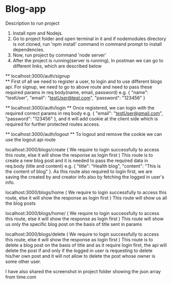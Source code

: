 # Blog-app

Description to run project

1. Install npm and Nodejs.
2. Go to project folder and open terminal in it and if nodemodules directory is not cloned, run 'npm install' command in command prompt to install dependencies.
3. Now, run project by command 'node server'
4. After the project is running(server is running), In postman we can go to different links, which are described below
  
**  localhost:3000/auth/signup  
**  First of all we need to register a user, to login and to use different blogs api.
  For signup, we need to go to above route and need to pass these required params in req body(name, email, password) e.g. { "name": "testUser", "email": "testUser@test.com", "password": "123456" }
  
**  localhost:3000/auth/login
**  Once registered, we can login with the required correct params in req body e.g. { "email": "testUser@gmail.com", "password": "123456" }, and it will add cookie at   the client side which is required for further protected routes access.
  
**  localhost:3000/auth/logout
**  To logout and remove the cookie we can use the logout api route
 
 localhost:3000/blogs/create (  We require to login successfully to access this route, else it will show the response as login first )
  This route is to create a new blog post and it is needed to pass the required data in req.body (title and content) e.g. { "title": "Health blog", "content": "This is the content of blog" }. As this route also required to login first, we are saving the created by and creator info also by fetching the logged in user's info.
 
  localhost:3000/blogs/home (  We require to login successfully to access this route, else it will show the response as login first )
  This route will show us all the blog posts
  
  localhost:3000/blogs/home/ (  We require to login successfully to access this route, else it will show the response as login first )
  This route will show us only the specific blog post on the basis of title sent in params
  
    
  localhost:3000/blogs/delete (  We require to login successfully to access this route, else it will show the response as login first )
  This route is to delete a blog post on the basis of title and as it require login first, the api will delete the post if and only if the logged in user is requesting to delete his/her own post and it will not allow to delete the post whose owner is some other user.
  
I have also shared the screenshot in project folder showing the json array from time.com

